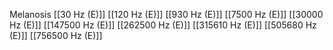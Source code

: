 Melanosis
[[30 Hz (E)]]
[[120 Hz (E)]]
[[930 Hz (E)]]
[[7500 Hz (E)]]
[[30000 Hz (E)]]
[[147500 Hz (E)]]
[[262500 Hz (E)]]
[[315610 Hz (E)]]
[[505680 Hz (E)]]
[[756500 Hz (E)]]